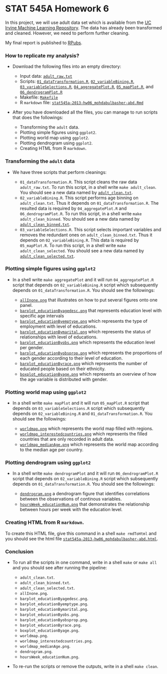 STAT 545A Homework 6
========================================================
In this project, we will use adult data set which is available from the [UC Irvine Machine Learning Repository](http://archive.ics.uci.edu/ml/datasets/Adult). The data has already been transformed and cleaned. However, we need to perform further cleaning.

My final report is published to [RPubs](http://rpubs.com/meitantei/stat545a-2013-hw06_mohdabulbasher-abd).

### How to replicate my analysis?
* Download the following files into an empty directory:

    - Input data: [`adult_raw.txt`](https://github.com/atante/Stat-545a-2013-HW/blob/master/adult_raw.txt)
    - Scripts: [`01_dataTransformation.R`](https://github.com/atante/Stat-545a-2013-HW/blob/master/01_dataTransformation.R), [`02_variableBining.R`](https://github.com/atante/Stat-545a-2013-HW/blob/master/02_variableBining.R), [`03_variableSelections.R`](https://github.com/atante/Stat-545a-2013-HW/blob/master/03_variableSelections.R), [`04_aggregatePlot.R`](https://github.com/atante/Stat-545a-2013-HW/blob/master/04_aggregatePlot.R), [`05_mapPlot.R`](https://github.com/atante/Stat-545a-2013-HW/blob/master/05_mapPlot.R), and [`06_dendrogramPlot.R`](https://github.com/atante/Stat-545a-2013-HW/blob/master/06_dendrogramPlot.R)
    - Makefile: [`Makefile`](https://github.com/atante/Stat-545a-2013-HW/blob/master/Makefile)
    - R `markdown` file: [`stat545a-2013-hw06_mohdabulbasher-abd.Rmd`](https://github.com/atante/Stat-545a-2013-HW/blob/master/stat545a-2013-hw06_mohdabulbasher-abd.Rmd)

* After you have downloaded all the files, you can manage to run scripts that does the followings:

    - Transforming the `adult` data.
    - Plotting simple figures using `ggplot2`.
    - Plotting world map using `ggplot2`.
    - Plotting dendrogram using `ggplot2`.
    - Creating HTML from R `markdown`.
    
### Transforming the `adult` data
* We have three scripts that perform cleanings:

    - `01_dataTransformation.R`. This script cleans the raw data `adult_raw.txt`. To run this script, in a shell write `make adult_clean`. You should see a new data named by [`adult_clean.txt`](https://github.com/atante/Stat-545a-2013-HW/blob/master/adult_clean.txt).
    - `02_variableBining.R`. This script performs age binning on `adult_clean.txt`. Thus it depends on `01_dataTransformation.R`. The resulted data is required by `04_aggregatePlot.R` and `06_dendrogramPlot.R`. To run this script, in a shell write `make adult_clean_binned`. You should see a new data named by [`adult_clean_binned.txt`](https://github.com/atante/Stat-545a-2013-HW/blob/master/adult_clean_binned.txt).
    - `03_variableSelections.R`. This script selects important variables and removes the redundant ones on `adult_clean_binned.txt`. Thus it depends on `02_variableBining.R`. This data is required by `05_mapPlot.R`. To run this script, in a shell write `make adult_clean_selected`. You should see a new data named by [`adult_clean_selected.txt`](https://github.com/atante/Stat-545a-2013-HW/blob/master/adult_clean_selected.txt).

### Plotting simple figures using `ggplot2`
* In a shell write `make aggregatePlot` and it will run `04_aggregatePlot.R` script that depends on `02_variableBining.R` script which subsequently depends on `01_dataTransformation.R`. You should see the followings:

    - [`allInone.png`](https://raw.github.com/atante/Stat-545a-2013-HW/master/allInone.png) that illustrates on how to put several figures onto one panel.
    - [`barplot_educationByagedesc.png`](https://raw.github.com/atante/Stat-545a-2013-HW/master/barplot_educationByagedesc.png) that represents education level with specific age intervals
    - [`barplot_educationByemptype.png`](https://raw.github.com/atante/Stat-545a-2013-HW/master/barplot_educationByemptype.png) which represents the type of employment with level of educations.
    - [`barplot_educationBymarital.png`](https://raw.github.com/atante/Stat-545a-2013-HW/master/barplot_educationBymarital.png) which represents the status of relationships with level of educations.
    - [`barplot_educationByobs.png`](https://raw.github.com/atante/Stat-545a-2013-HW/master/barplot_educationByobs.png) which represents the education level per gender.
    - [`barplot_educationByobsprop.png`](https://raw.github.com/atante/Stat-545a-2013-HW/master/barplot_educationByobsprop.png) which represents the proportions of each gender according to their level of education.
    - [`barplot_educationByrace.png`](https://raw.github.com/atante/Stat-545a-2013-HW/master/barplot_educationByrace.png) which represents the number of educated people based on their ethnicity.
    - [`boxplot_educationByage.png`](https://raw.github.com/atante/Stat-545a-2013-HW/master/boxplot_educationByage.png) which represents an overview of how the age variable is distributed with gender.

### Plotting world map using `ggplot2`    
* In a shell write `make mapPlot` and it will run `05_mapPlot.R` script that depends on `03_variableSelections.R` script which subsequently depends on `02_variableBining.R` and `01_dataTransformation.R`. You should see the followings:

    - [`worldmap.png`](https://raw.github.com/atante/Stat-545a-2013-HW/master/worldmap.png) which represents the world map filled with regions.
    - [`worldmap_interestedcountries.png`](https://raw.github.com/atante/Stat-545a-2013-HW/master/worldmap_interestedcountries.png) which represents the filled countries that are only recorded in adult data.
    - [`worldmap_medianAge.png`](https://raw.github.com/atante/Stat-545a-2013-HW/master/worldmap_medianAge.png) which represents the world map according to the median age per country.


### Plotting dendrogram using `ggplot2`    
* In a shell write `make dendrogramPlot` and it will run `06_dendrogramPlot.R` script that depends on `02_variableBining.R` script which subsequently depends on `01_dataTransformation.R`. You should see the followings:

    - [`dendrogram.png`](https://raw.github.com/atante/Stat-545a-2013-HW/master/dendrogram.png) a dendrogram figure that identifies correlations between the observations of continous variables.
    - [`hoursWeek_educationNum.png`](https://raw.github.com/atante/Stat-545a-2013-HW/master/hoursWeek_educationNum.png) that demonstrates the relationship between hours per week with the education level.

### Creating HTML from R `markdown`.
To create this HTML file, give this command in a shell `make rmdToHtml` and you should see the html file [`stat545a-2013-hw06_mohdabulbasher-abd.html`](https://raw.github.com/atante/Stat-545a-2013-HW/master/stat545a-2013-hw06_mohdabulbasher-abd.html).

### Conclusion
* To run all the scripts in one command, write in a shell `make` or `make all` and you should see after running the pipeline:

    - `adult_clean.txt`.
    - `adult_clean_binned.txt`.
    - `adult_clean_selected.txt`.
    - `allInone.png`.
    - `barplot_educationByagedesc.png`.
    - `barplot_educationByemptype.png`.
    - `barplot_educationBymarital.png`.
    - `barplot_educationByobs.png`.
    - `barplot_educationByobsprop.png`.
    - `barplot_educationByrace.png`.
    - `boxplot_educationByage.png`.
    - `worldmap.png`.
    - `worldmap_interestedcountries.png`.
    - `worldmap_medianAge.png`.
    - `dendrogram.png`.
    - `hoursWeek_educationNum.png`.
    
* To re-run the scripts or remove the outputs, write in a shell `make clean`.
